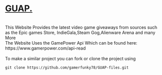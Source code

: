 <h1><u>GUAP.</u></h1>
</br>
This Website Provides the latest video game giveaways from sources such as the Epic games Store, IndieGala,Steam Gog,Alienware Arena and many More
</br>
The Website Uses the GamePower Api Which can be found here: <link>https://www.gamerpower.com/api-read</link>
</br></br>
To make a similar project you can fork or clone the project using <pre><code>git clone https://github.com/gamerfunky78/GUAP-files.git</code></pre>
